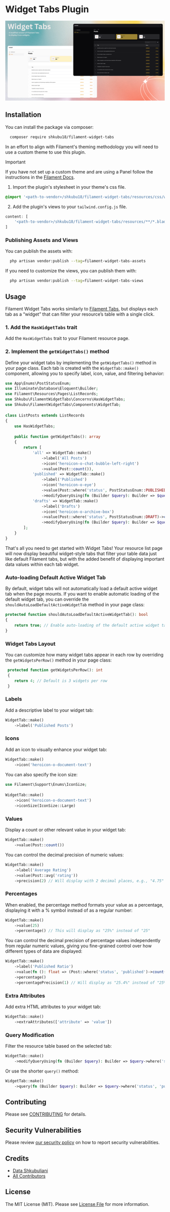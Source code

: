# Widget Tabs Plugin

![Widget Tabs Banner](./resources/dist/widget-tabs-banner.png)

## Installation

You can install the package via composer:

```bash
  composer require shkubu18/filament-widget-tabs
```

In an effort to align with Filament's theming methodology you will need to use a custom theme to use this plugin.

> [!IMPORTANT]
> If you have not set up a custom theme and are using a Panel follow the instructions in
> the [Filament Docs](https://filamentphp.com/docs/3.x/panels/themes#creating-a-custom-theme).

1. Import the plugin's stylesheet in your theme's css file.

```css
@import '<path-to-vendor>/shkubu18/filament-widget-tabs/resources/css/widget-tabs.css';
```

2. Add the plugin's views to your `tailwind.config.js` file.

```js
content: [
    '<path-to-vendor>/shkubu18/filament-widget-tabs/resources/**/*.blade.php',
]
```

### Publishing Assets and Views

You can publish the assets with:

```bash 
  php artisan vendor:publish --tag=filament-widget-tabs-assets
```

If you need to customize the views, you can publish them with:

```bash
  php artisan vendor:publish --tag=filament-widget-tabs-views
```

## Usage

Filament Widget Tabs works similarly
to [Filament Tabs](https://filamentphp.com/docs/3.x/panels/resources/listing-records#using-tabs-to-filter-the-records),
but displays each tab as a “widget” that can filter your resource’s table with a single click.

### 1. Add the `HasWidgetTabs` trait

Add the `HasWidgetTabs` trait to your Filament resource page.

### 2. Implement the `getWidgetTabs()` method

Define your widget tabs by implementing the `getWidgetTabs()` method in your page class.
Each tab is created with the `WidgetTab::make()` component, allowing you to specify label, icon, value, and filtering
behavior:

```php
use App\Enums\PostStatusEnum;
use Illuminate\Database\Eloquent\Builder;
use Filament\Resources\Pages\ListRecords;
use Shkubu\FilamentWidgetTabs\Concerns\HasWidgetTabs;
use Shkubu\FilamentWidgetTabs\Components\WidgetTab;

class ListPosts extends ListRecords
{
    use HasWidgetTabs;

    public function getWidgetTabs(): array
    {
        return [
            'all' => WidgetTab::make()
                ->label('All Posts')
                ->icon('heroicon-o-chat-bubble-left-right')
                ->value(Post::count()),
            'published' => WidgetTab::make()
                ->label('Published')
                ->icon('heroicon-o-eye')
                ->value(Post::where('status', PostStatusEnum::PUBLISHED)->count())
                ->modifyQueryUsing(fn (Builder $query): Builder => $query->where('status', PostStatusEnum::PUBLISHED)),
            'drafts' => WidgetTab::make()
                ->label('Drafts')
                ->icon('heroicon-o-archive-box')
                ->value(Post::where('status', PostStatusEnum::DRAFT)->count())
                ->modifyQueryUsing(fn (Builder $query): Builder => $query->where('status', PostStatusEnum::DRAFT)),
        ];
    }
}
```

That's all you need to get started with Widget Tabs! Your resource list page will now display beautiful widget-style
tabs that filter your table data just like default Filament tabs, but with the added benefit of displaying important
data values within each tab widget.

### Auto-loading Default Active Widget Tab

By default, widget tabs will not automatically load a default active widget tab when the page mounts. If you want to
enable automatic loading of the default widget tab, you can override the `shouldAutoLoadDefaultActiveWidgetTab` method
in your page class:

```php 
protected function shouldAutoLoadDefaultActiveWidgetTab(): bool
{
    return true; // Enable auto-loading of the default active widget tab
}
```

### Widget Tabs Layout

You can customize how many widget tabs appear in each row by overriding the `getWidgetsPerRow()` method in your page
class:

```php
 protected function getWidgetsPerRow(): int 
 { 
    return 4; // Default is 3 widgets per row
 }
```

### Labels

Add a descriptive label to your widget tab:

``` php
WidgetTab::make()
    ->label('Published Posts')
```

### Icons

Add an icon to visually enhance your widget tab:

``` php
WidgetTab::make()
    ->icon('heroicon-o-document-text')
```

You can also specify the icon size:

``` php
use Filament\Support\Enums\IconSize;

WidgetTab::make()
    ->icon('heroicon-o-document-text')
    ->iconSize(IconSize::Large)
```

### Values

Display a count or other relevant value in your widget tab:

``` php
WidgetTab::make()
    ->value(Post::count())
```

You can control the decimal precision of numeric values:

``` php 
WidgetTab::make()
    ->label('Average Rating')
    ->value(Post::avg('rating'))
    ->precision(2) // Will display with 2 decimal places, e.g., "4.75"
```

### Percentages

When enabled, the percentage method formats your value as a percentage, displaying it with a % symbol instead of as a
regular number:

``` php
WidgetTab::make()
    ->value(25)
    ->percentage() // This will display as "25%" instead of "25"
```

You can control the decimal precision of percentage values independently from regular numeric values, giving you
fine-grained control over how different types of data are displayed:

```php 
WidgetTab::make()
    ->label('Published Ratio')
    ->value(fn (): float => (Post::where('status', 'published')->count() / Post::count()) * 100) 
    ->percentage() 
    ->percentagePrecision(1) // Will display as "25.4%" instead of "25%"
```

### Extra Attributes

Add extra HTML attributes to your widget tab:

``` php
WidgetTab::make()
    ->extraAttributes(['attribute' => 'value'])
```

### Query Modification

Filter the resource table based on the selected tab:

``` php
WidgetTab::make()
    ->modifyQueryUsing(fn (Builder $query): Builder => $query->where('status', 'published'))
```

Or use the shorter `query()` method:

``` php
WidgetTab::make()
    ->query(fn (Builder $query): Builder => $query->where('status', 'published'))
```

## Contributing

Please see [CONTRIBUTING](.github/CONTRIBUTING.md) for details.

## Security Vulnerabilities

Please review [our security policy](../../security/policy) on how to report security vulnerabilities.

## Credits

- [Data Shkubuliani](https://github.com/shkubu18)
- [All Contributors](../../contributors)

## License

The MIT License (MIT). Please see [License File](LICENSE.md) for more information.
